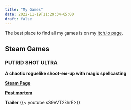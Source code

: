 ```yaml
---
title: "My Games"
date: 2022-11-19T11:29:34-05:00
draft: false
---
```

The best place to find all my games is on my [itch.io page](https://abhimonk.itch.io/).

## Steam Games
### PUTRID SHOT ULTRA
**A chaotic roguelike shoot-em-up with magic spellcasting**

**[Steam Page](https://store.steampowered.com/app/2053360/PUTRID_SHOT_ULTRA/)**

**[Post mortem](https://abhisundu.com/posts/psupostmortem/)**

**Trailer**
{{< youtube sS9eVT23hrE>}}